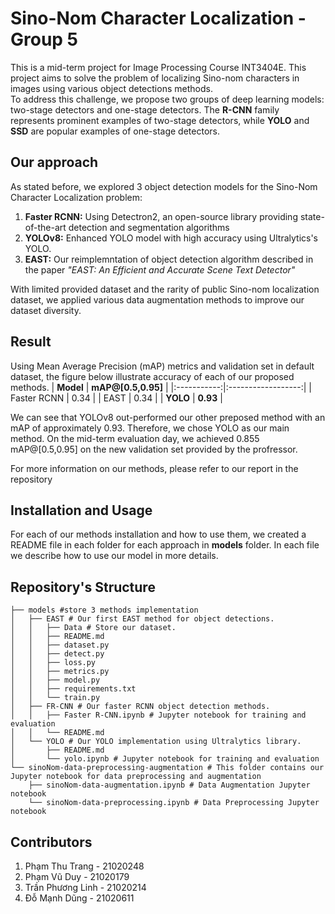 # Sino-Nom Character Localization - Group 5
This is a mid-term project for Image Processing Course INT3404E. This project aims to solve the problem of localizing Sino-nom characters in images using various object detections methods.  
To address this challenge, we propose two groups of deep learning models: two-stage detectors and one-stage detectors. The **R-CNN** family represents prominent examples of two-stage detectors, while **YOLO** and **SSD** are popular examples of one-stage detectors.  

## Our approach
As stated before, we explored 3 object detection models for the Sino-Nom Character Localization problem:   
1. **Faster RCNN:** Using Detectron2, an open-source library providing state-of-the-art detection and segmentation algorithms 
2. **YOLOv8:** Enhanced YOLO model with high accuracy using Ultralytics's YOLO.
3. **EAST:** Our reimplemntation of object detection algorithm described in the paper *"EAST: An Efficient and Accurate Scene Text Detector"*

With limited provided dataset and the rarity of public Sino-nom localization dataset, we applied various data augmentation methods to improve our dataset diversity.

## Result
Using Mean Average Precision (mAP) metrics and validation set in default dataset, the figure below illustrate accuracy of each of our proposed methods.
|  **Model**  | **mAP@[0.5,0.95]** |
|:-----------:|:------------------:|
| Faster RCNN |        0.34        |
|     EAST    |        0.34        |
|   **YOLO**  |      **0.93**      |

We can see that YOLOv8 out-performed our other preposed method with an mAP of approximately 0.93. Therefore, we chose YOLO as our main method.
On the mid-term evaluation day, we achieved 0.855 mAP@[0.5,0.95] on the new validation set provided by the profressor.

For more information on our methods, please refer to our report in the repository
## Installation and Usage
For each of our methods installation and how to use them, we created a README file in each folder for each approach in **models** folder. In each file we describe how to use our model in more details.

## Repository's Structure
```
├── models #store 3 methods implementation
│   ├── EAST # Our first EAST method for object detections.
│   │   ├── Data # Store our dataset.
│   │   ├── README.md
│   │   ├── dataset.py
│   │   ├── detect.py
│   │   ├── loss.py
│   │   ├── metrics.py
│   │   ├── model.py
│   │   ├── requirements.txt
│   │   └── train.py
│   ├── FR-CNN # Our faster RCNN object detection methods.
│   │   ├── Faster R-CNN.ipynb # Jupyter notebook for training and evaluation
│   │   └── README.md
│   └── YOLO # Our YOLO implementation using Ultralytics library.
│       ├── README.md 
│       └── yolo.ipynb # Jupyter notebook for training and evaluation
└── sinoNom-data-preprocessing-augmentation # This folder contains our Jupyter notebook for data preprocessing and augmentation
    ├── sinoNom-data-augmentation.ipynb # Data Augmentation Jupyter notebook
    └── sinoNom-data-preprocessing.ipynb # Data Preprocessing Jupyter notebook
```

## Contributors
1. Phạm Thu Trang - 21020248
2. Phạm Vũ Duy - 21020179
3. Trần Phương Linh - 21020214
4. Đỗ Mạnh Dũng - 21020611
